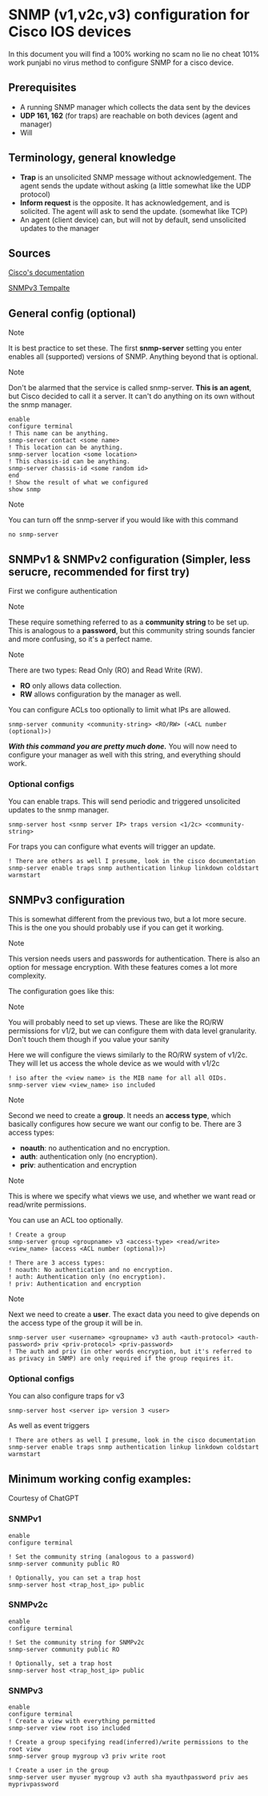 # SNMP (v1,v2c,v3) configuration for Cisco IOS devices
In this document you will find a 100% working no scam no lie no cheat 101% work punjabi no virus method to configure SNMP for a cisco device.

Prerequisites
---
- A running SNMP manager which collects the data sent by the devices
- **UDP 161, 162** (for traps) are reachable on both devices (agent and manager)
- Will

Terminology, general knowledge
---
- **Trap** is an unsolicited SNMP message without acknowledgement. The agent sends the update without asking (a little somewhat like the UDP protocol)
- **Inform request** is the opposite. It has acknowledgement, and is solicited. The agent will ask to send the update. (somewhat like TCP)
- An agent (client device) can, but will not by default, send unsolicited updates to the manager

Sources
---
[Cisco's documentation](https://www.cisco.com/c/en/us/td/docs/ios-xml/ios/snmp/configuration/xe-16/snmp-xe-16-book/nm-snmp-cfg-snmp-support.html#GUID-C2F92A96-7EB8-4921-8491-46C4D7AD2D49)

[SNMPv3 Tempalte](https://community.cisco.com/t5/networking-knowledge-base/configuration-template-for-snmpv3/ta-p/4666450)

General config (optional)
---
> [!NOTE]
> It is best practice to set these. The first **snmp-server** setting you enter enables all (supported) versions of SNMP. Anything beyond that is optional.

> [!NOTE]
> Don't be alarmed that the service is called snmp-server. **This is an agent**, but Cisco decided to call it a server. It can't do anything on its own without the snmp manager.

```
enable
configure terminal
! This name can be anything.
snmp-server contact <some name>
! This location can be anything.
snmp-server location <some location>
! This chassis-id can be anything.
snmp-server chassis-id <some random id>
end
! Show the result of what we configured
show snmp
```

> [!NOTE]
> You can turn off the snmp-server if you would like with this command
```
no snmp-server
```

SNMPv1 & SNMPv2 configuration (Simpler, less serucre, recommended for first try)
---

First we configure authentication
> [!NOTE]
> These require something referred to as a **community string** to be set up. This is analogous to a **password**, but this community string sounds fancier and more confusing, so it's a perfect name.

> [!NOTE]
> There are two types: Read Only (RO) and Read Write (RW). 
> - **RO** only allows data collection.
> - **RW** allows configuration by the manager as well.

You can configure ACLs too optionally to limit what IPs are allowed.

```
snmp-server community <community-string> <RO/RW> (<ACL number (optional)>)
```

***With this command you are pretty much done.*** You will now need to configure your manager as well with this string, and everything should work.

### Optional configs
You can enable traps. This will send periodic and triggered unsolicited updates to the snmp manager. 

```
snmp-server host <snmp server IP> traps version <1/2c> <community-string>
```

For traps you can configure what events will trigger an update.

```
! There are others as well I presume, look in the cisco documentation
snmp-server enable traps snmp authentication linkup linkdown coldstart warmstart
```

SNMPv3 configuration
---
This is somewhat different from the previous two, but a lot more secure. This is the one you should probably use if you can get it working.

> [!NOTE]
> This version needs users and passwords for authentication. There is also an option for message encryption.
> With these features comes a lot more complexity.

The configuration goes like this:
> [!NOTE]
> You will probably need to set up views. These are like the RO/RW permissions for v1/2, but we can configure them with data level granularity. Don't touch them though if you value your sanity
>
> Here we will configure the views similarly to the RO/RW system of v1/2c. They will let us access the whole device as we would with v1/2c

```
! iso after the <view name> is the MIB name for all all OIDs.
snmp-server view <view_name> iso included
```

> [!NOTE]
> Second we need to create a **group**.
> It needs an **access type**, which basically configures how secure we want our config to be. There are 3 access types:
> - **noauth**: no authentication and no encryption.
> - **auth**: authentication only (no encryption).
> - **priv**: authentication and encryption

> [!NOTE]
> This is where we specify what views we use, and whether we want read or read/write permissions.

You can use an ACL too optionally.
```
! Create a group
snmp-server group <groupname> v3 <access-type> <read/write> <view_name> (access <ACL number (optional)>)

! There are 3 access types:
! noauth: No authentication and no encryption.
! auth: Authentication only (no encryption).
! priv: Authentication and encryption
```

> [!NOTE]
> Next we need to create a **user**. The exact data you need to give depends on the access type of the group it will be in.
```
snmp-server user <username> <groupname> v3 auth <auth-protocol> <auth-password> priv <priv-protocol> <priv-password>
! The auth and priv (in other words encryption, but it's referred to as privacy in SNMP) are only required if the group requires it.
```
### Optional configs
You can also configure traps for v3
```
snmp-server host <server ip> version 3 <user>
```

As well as event triggers
```
! There are others as well I presume, look in the cisco documentation
snmp-server enable traps snmp authentication linkup linkdown coldstart warmstart
```

Minimum working config examples:
---
Courtesy of ChatGPT

### SNMPv1
```
enable
configure terminal

! Set the community string (analogous to a password)
snmp-server community public RO

! Optionally, you can set a trap host
snmp-server host <trap_host_ip> public
```

### SNMPv2c
```
enable
configure terminal

! Set the community string for SNMPv2c
snmp-server community public RO

! Optionally, set a trap host
snmp-server host <trap_host_ip> public
```

### SNMPv3
```
enable
configure terminal
! Create a view with everything permitted
snmp-server view root iso included

! Create a group specifying read(inferred)/write permissions to the root view 
snmp-server group mygroup v3 priv write root

! Create a user in the group
snmp-server user myuser mygroup v3 auth sha myauthpassword priv aes myprivpassword
```

